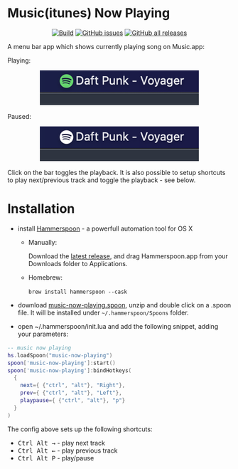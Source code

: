 # Music(itunes) Now Playing

<p align="center">
  <a href="https://github.com/etern/music-now-playing.spoon/actions">
    <img alt="Build" src="https://github.com/etern/music-now-playing.spoon/workflows/release/badge.svg"/></a>
  <a href="https://github.com/etern/music-now-playing.spoon/issues">
    <img alt="GitHub issues" src="https://img.shields.io/github/issues/etern/music-now-playing.spoon"/></a>
  <a href="https://github.com/etern/music-now-playing.spoon/releases">
    <img alt="GitHub all releases" src="https://img.shields.io/github/downloads/etern/music-now-playing.spoon/total"/></a>
</p>

A menu bar app which shows currently playing song on Music.app:

Playing: 

<p align="center">
  <img alt="screenshot" src="./screenshots/screenshot.png">
</p>
  
Paused:
  
<p align="center">
  <img alt="screenshot2" src="./screenshots/screenshot2.png">
</p>
  
Click on the bar toggles the playback. It is also possible to setup shortcuts to play next/previous track and toggle the playback - see below.

# Installation

 - install [Hammerspoon](http://www.hammerspoon.org/) - a powerfull automation tool for OS X
   - Manually:

      Download the [latest release](), and drag Hammerspoon.app from your Downloads folder to Applications.
   - Homebrew:

      ```brew install hammerspoon --cask```

 - download [music-now-playing.spoon](https://github.com/etern/music-now-playing.spoon/releases/latest/download/music-now-playing.spoon.zip), unzip and double click on a .spoon file. It will be installed under `~/.hammerspoon/Spoons` folder.
 
 - open ~/.hammerspoon/init.lua and add the following snippet, adding your parameters:

```lua
-- music now playing
hs.loadSpoon("music-now-playing")
spoon['music-now-playing']:start()
spoon['music-now-playing']:bindHotkeys(
  {
    next={ {"ctrl", "alt"}, "Right"},
    prev={ {"ctrl", "alt"}, "Left"},
    playpause={ {"ctrl", "alt"}, "p"}
  }
)
```

The config above sets up the following shortcuts:

 - <kbd>Ctrl Alt →</kbd> - play next track
 - <kbd>Ctrl Alt ←</kbd> - play previous track
 - <kbd>Ctrl Alt P</kbd> - play/pause
